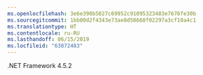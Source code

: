 ```yaml
---
ms.openlocfilehash: 3e6e390b5027c69952c91095323483e7676fe30b
ms.sourcegitcommit: 1bb00d2f4343e73ae8d58668f02297a3cf10a4c1
ms.translationtype: HT
ms.contentlocale: ru-RU
ms.lasthandoff: 06/15/2019
ms.locfileid: "63872483"
---
```

.NET Framework 4.5.2
